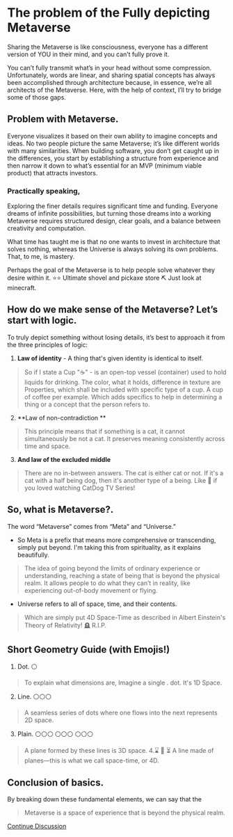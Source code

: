 # **The problem of the __Fully depicting Metaverse__** 
Sharing the Metaverse is like consciousness, everyone has a different version of YOU in their mind, and you can’t fully prove it.

You can’t fully transmit what’s in your head without some compression. Unfortunately, words are linear, and sharing spatial concepts has always been accomplished through architecture because, in essence, we’re all architects of the Metaverse. Here, with the help of context, I’ll try to bridge some of those gaps.

## **Problem with Metaverse.**
Everyone visualizes it based on their own ability to imagine concepts and ideas. No two people picture the same Metaverse; it’s like different worlds with many similarities. When building software, you don’t get caught up in the differences, you start by establishing a structure from experience and then narrow it down to what’s essential for an MVP (minimum viable product) that attracts investors.

### **Practically speaking,**
Exploring the finer details requires significant time and funding.
Everyone dreams of infinite possibilities, but turning those dreams into a working Metaverse requires structured design, clear goals, and a balance between creativity and computation.

What time has taught me is that no one wants to invest in architecture that solves nothing, whereas the Universe is always solving its own problems. That, to me, is mastery.

Perhaps the goal of the Metaverse is to help people solve whatever they desire within it. 
:star::star: Ultimate shovel and pickaxe store :pick:
Just look at minecraft.

## **How do we make sense of the Metaverse? Let’s start with logic.**
To truly depict something without losing details, it’s best to approach it from the three principles of logic:

1. **Law of identity** - A thing that's given identity is identical to itself.
> So if I state a Cup ":coffee:" - is an open-top vessel (container) used to hold liquids for drinking. 
> The color, what it holds, difference in texture are Properties, which shall be included with specific type of a cup. A cup of coffee per example. Which adds specifics to help in determining a thing or a concept that the person refers to.
2. **Law of non-contradiction **
> This principle means that if something is a cat, it cannot simultaneously be not a cat. It preserves meaning consistently across time and space.
3. **And law of the excluded middle**
> There are no in-between answers. The cat is either cat or not. If it's a cat with a half being dog, then it's another type of a being. 
> Like :white_heart: if you loved watching CatDog TV Series!

## **So, what is Metaverse?.** 
The word “Metaverse” comes from “Meta” and “Universe.”
- So Meta is a prefix that means more comprehensive or transcending, simply put beyond. 
I'm taking this from spirituality, as it explains beautifully.
> The idea of going beyond the limits of ordinary experience or understanding, reaching a state of being that is beyond the physical realm. 
> It allows people to do what they can’t in reality, like experiencing out-of-body movement or flying.
- Universe refers to all of space, time, and their contents.
> Which are simply put 4D Space-Time as described in Albert Einstein's Theory of Relativity! :headstone:  R.I.P.

## **Short Geometry Guide (with Emojis!)**

1. Dot. :white_circle:  
> To explain what dimensions are, Imagine a single . dot. It's 1D Space.
2. Line. :white_circle::white_circle::white_circle: 
> A seamless series of dots where one flows into the next represents 2D space.
3. Plain.
:white_circle::white_circle::white_circle:
:white_circle::white_circle::white_circle:
:white_circle::white_circle::white_circle: 
> A plane formed by these lines is 3D space.
4.:hourglass: :milky_way: :hourglass_flowing_sand: 
> A line made of planes—this is what we call space-time, or 4D.

## **Conclusion of basics.**

By breaking down these fundamental elements, we can say that the 
> Metaverse is a space of experience that is beyond the physical realm.

[Continue Discussion](https://discord.com/channels/887789163045335081/1340053091088601208)
